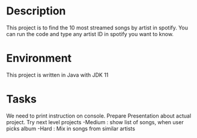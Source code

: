 # Description
This project is to find the 10 most streamed songs by artist in spotify.
You can run the code and type any artist ID in spotify you want to know.

# Environment 
This project is written in Java with JDK 11

# Tasks
We need to print instruction on console.
Prepare Presentation about actual project.
Try next level projects
-Medium : show list of songs, when user picks album
-Hard :  Mix in songs from similar artists
